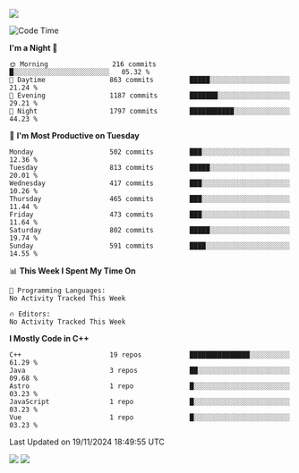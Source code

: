 ![](https://komarev.com/ghpvc/?username=lilpidgey&color=red)
<!--START_SECTION:waka-->
![Code Time](http://img.shields.io/badge/Code%20Time-1%2C491%20hrs%2018%20mins-blue)

**I'm a Night 🦉** 

```text
🌞 Morning                216 commits         █░░░░░░░░░░░░░░░░░░░░░░░░   05.32 % 
🌆 Daytime                863 commits         █████░░░░░░░░░░░░░░░░░░░░   21.24 % 
🌃 Evening                1187 commits        ███████░░░░░░░░░░░░░░░░░░   29.21 % 
🌙 Night                  1797 commits        ███████████░░░░░░░░░░░░░░   44.23 % 
```
📅 **I'm Most Productive on Tuesday** 

```text
Monday                   502 commits         ███░░░░░░░░░░░░░░░░░░░░░░   12.36 % 
Tuesday                  813 commits         █████░░░░░░░░░░░░░░░░░░░░   20.01 % 
Wednesday                417 commits         ███░░░░░░░░░░░░░░░░░░░░░░   10.26 % 
Thursday                 465 commits         ███░░░░░░░░░░░░░░░░░░░░░░   11.44 % 
Friday                   473 commits         ███░░░░░░░░░░░░░░░░░░░░░░   11.64 % 
Saturday                 802 commits         █████░░░░░░░░░░░░░░░░░░░░   19.74 % 
Sunday                   591 commits         ████░░░░░░░░░░░░░░░░░░░░░   14.55 % 
```


📊 **This Week I Spent My Time On** 

```text
💬 Programming Languages: 
No Activity Tracked This Week

🔥 Editors: 
No Activity Tracked This Week
```

**I Mostly Code in C++** 

```text
C++                      19 repos            ███████████████░░░░░░░░░░   61.29 % 
Java                     3 repos             ██░░░░░░░░░░░░░░░░░░░░░░░   09.68 % 
Astro                    1 repo              █░░░░░░░░░░░░░░░░░░░░░░░░   03.23 % 
JavaScript               1 repo              █░░░░░░░░░░░░░░░░░░░░░░░░   03.23 % 
Vue                      1 repo              █░░░░░░░░░░░░░░░░░░░░░░░░   03.23 % 
```




 Last Updated on 19/11/2024 18:49:55 UTC
<!--END_SECTION:waka-->
![](https://hit.yhype.me/github/profile?user_id=42968544)
![](https://komarev.com/ghpvc/?lilpidgey)
